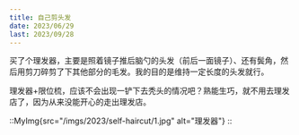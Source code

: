 ```yaml
---
title: 自己剪头发
date: 2023/06/29
last: 2023/09/28
---
```


买了个理发器，主要是照着镜子推后脑勺的头发（前后一面镜子）、还有鬓角，然后用剪刀碎剪了下其他部分的毛发。我的目的是维持一定长度的头发就行。

理发器+限位梳，应该不会出现一铲下去秃头的情况吧？熟能生巧，就不用去理发店了，因为从来没能开心的走出理发店。

::MyImg{src="/imgs/2023/self-haircut/1.jpg" alt="理发器"}
::